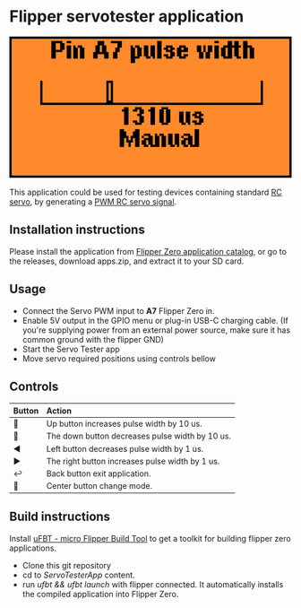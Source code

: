 # Flipper servotester application

![Servo tester application screenshot](assets/Servo_Tester_Manual_mode.png)

This application could be used for testing devices containing standard [RC servo](https://en.wikipedia.org/wiki/Servo_(radio_control)), by generating a [PWM RC servo signal](https://en.wikipedia.org/wiki/Servo_control). 

## Installation instructions

Please install the application from [Flipper Zero application catalog](https://docs.flipper.net/apps), or go to the releases, download apps.zip, and extract it to your SD card.

## Usage

- Connect the Servo PWM input to **A7** Flipper Zero in.
- Enable 5V output in the GPIO menu or plug-in USB-C charging cable. (If you're supplying power from an external power source, make sure it has common ground with the flipper GND)
- Start the Servo Tester app
- Move servo required positions using controls bellow

## Controls

| Button | Action                       |
| :----- | :--------------------------- |
| 🔼     | Up button increases pulse width by 10 us.|
| 🔽     | The down button decreases pulse width by 10 us.   |
| ◀️     | Left button decreases pulse width by 1 us.   |
| ▶️     | The right button increases pulse width by 1 us.  |
| ↩️     | Back button exit application.   |
| 🔵     | Center button change mode. |

## Build instructions

Install [uFBT - micro Flipper Build Tool](https://github.com/flipperdevices/flipperzero-ufbt) to get a toolkit for building flipper zero applications. 

- Clone this git repository
- cd to *ServoTesterApp* content.
- run *ufbt && ufbt launch* with flipper connected. It automatically installs the compiled application into Flipper Zero.

